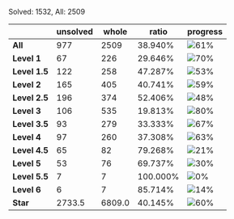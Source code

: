 Solved: 1532, All: 2509

| |unsolved|whole|ratio|progress|
|----|----|----|----|----|
|**All**| 977 | 2509 | 38.940%| ![61%](https://progress-bar.dev/61?title=All) |
|**Level 1**| 67 | 226 | 29.646%| ![70%](https://progress-bar.dev/70?title=Level+1++)|
|**Level 1.5**| 122 | 258 | 47.287%| ![53%](https://progress-bar.dev/53?title=Level+1.5)|
|**Level 2**| 165 | 405 | 40.741%| ![59%](https://progress-bar.dev/59?title=Level+2++)|
|**Level 2.5**| 196 | 374 | 52.406%| ![48%](https://progress-bar.dev/48?title=Level+2.5)|
|**Level 3**| 106 | 535 | 19.813%| ![80%](https://progress-bar.dev/80?title=Level+3++)|
|**Level 3.5**| 93 | 279 | 33.333%| ![67%](https://progress-bar.dev/67?title=Level+3.5)|
|**Level 4**| 97 | 260 | 37.308%| ![63%](https://progress-bar.dev/63?title=Level+4++)|
|**Level 4.5**| 65 | 82 | 79.268%| ![21%](https://progress-bar.dev/21?title=Level+4.5)|
|**Level 5**| 53 | 76 | 69.737%| ![30%](https://progress-bar.dev/30?title=Level+5++)|
|**Level 5.5**| 7 | 7 | 100.000%| ![0%](https://progress-bar.dev/0?title=Level+5.5)|
|**Level 6**| 6 | 7 | 85.714%| ![14%](https://progress-bar.dev/14?title=Level+6++)|
|**Star**|2733.5 | 6809.0 |40.145%| ![60%](https://progress-bar.dev/60?title=Star) |
